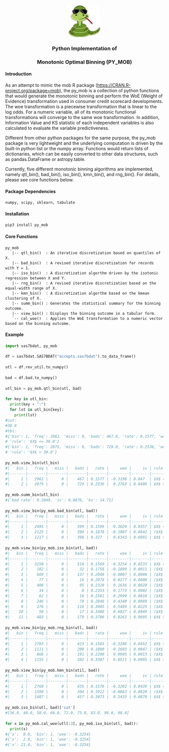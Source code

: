 <p align="center">
  <img width="100" height="100" src="py_mob/py_mob1.jpg">
</p>

### <p align="center">  Python Implementation of </p>
### <p align="center"> Monotonic Optimal Binning (PY_MOB) </p>

#### Introduction

As an attempt to mimic the mob R package (https://CRAN.R-project.org/package=mob), the py_mob is a collection of python functions that would generate the monotonic binning and perform the WoE (Weight of Evidence) transformation used in consumer credit scorecard developments. The woe transformation is a piecewise transformation that is linear to the log odds. For a numeric variable, all of its monotonic functional transformations will converge to the same woe transformation. In addition, Information Value and KS statistic of each independent variables is also calculated to evaluate the variable predictiveness.

Different from other python packages for the same purpose, the py_mob package is very lightweight and the underlying computation is driven by the built-in python list or the numpy array. Functions would return lists of dictionaries, which can be easily converted to other data structures, such as pandas.DataFrame or astropy.table. 

Currently, five different monotonic binning algorithms are implemented, namely qtl_bin(), bad_bin(), iso_bin(), kmn_bin(), and rng_bin(). For details, please see core functions below. 

#### Package Dependencies

```text
numpy, scipy, sklearn, tabulate
```

#### Installation

```python
pip3 install py_mob
```

#### Core Functions

```
py_mob
   |-- qtl_bin()  : An iterative discretization based on quantiles of X.
   |-- bad_bin()  : A revised iterative discretization for records with Y = 1.
   |-- iso_bin()  : A discretization algorthm driven by the isotonic regression between X and Y.
   |-- rng_bin()  : A revised iterative discretization based on the equal-width range of X.
   |-- kmn_bin()  : A discretization algorthm based on the kmean clustering of X.
   |-- summ_bin() : Generates the statistical summary for the binning outcome.
   |-- view_bin() : Displays the binning outcome in a tabular form.
   `-- cal_woe()  : Applies the WoE transformation to a numeric vector based on the binning outcome.
```

#### Example

```python
import sas7bdat, py_mob

df = sas7bdat.SAS7BDAT("accepts.sas7bdat").to_data_frame()

utl = df.rev_util.to_numpy()

bad = df.bad.to_numpy()

utl_bin = py_mob.qtl_bin(utl, bad)

for key in utl_bin:
  print(key + ":")
  for lst in utl_bin[key]:
    print(lst)
#cut:
#30.0
#tbl:
#{'bin': 1, 'freq': 2962, 'miss': 0, 'bads': 467.0, 'rate': 0.1577, 'woe': -0.3198, 'iv': 0.047, 
# 'rule': '$X$ <= 30.0'}
#{'bin': 2, 'freq': 2875, 'miss': 0, 'bads': 729.0, 'rate': 0.2536, 'woe': 0.2763, 'iv': 0.0406, 
# 'rule': '$X$ > 30.0'}

py_mob.view_bin(utl_bin)
#|   bin |   freq |   miss |   bads |   rate |     woe |     iv | rule        |
#|-------|--------|--------|--------|--------|---------|--------|-------------|
#|     1 |   2962 |      0 |    467 | 0.1577 | -0.3198 | 0.047  | $X$ <= 30.0 |
#|     2 |   2875 |      0 |    729 | 0.2536 |  0.2763 | 0.0406 | $X$ > 30.0  |

py_mob.summ_bin(utl_bin)
#{'bad rate': 0.2049, 'iv': 0.0876, 'ks': 14.71}

py_mob.view_bin(py_mob.bad_bin(utl, bad))
#|   bin |   freq |   miss |   bads |   rate |     woe |     iv | rule                           |
#|-------|--------|--------|--------|--------|---------|--------|--------------------------------|
#|     1 |   2495 |      0 |    399 | 0.1599 | -0.3029 | 0.0357 | $X$ <= 21.0                    |
#|     2 |   2125 |      0 |    399 | 0.1878 | -0.1087 | 0.0042 | ($X$ > 21.0) and ($X$ <= 73.0) |
#|     3 |   1217 |      0 |    398 | 0.327  |  0.6343 | 0.0991 | $X$ > 73.0                     |

py_mob.view_bin(py_mob.iso_bin(utl, bad))
#|   bin |   freq |   miss |   bads |   rate |     woe |     iv | rule                           |
#|-------|--------|--------|--------|--------|---------|--------|--------------------------------|
#|     1 |   3250 |      0 |    510 | 0.1569 | -0.3254 | 0.0533 | $X$ <= 36.0                    |
#|     2 |    182 |      0 |     32 | 0.1758 | -0.1890 | 0.0011 | ($X$ > 36.0) and ($X$ <= 40.0) |
#|     3 |    669 |      0 |    137 | 0.2048 | -0.0007 | 0.0000 | ($X$ > 40.0) and ($X$ <= 58.0) |
#|     4 |     77 |      0 |     16 | 0.2078 |  0.0177 | 0.0000 | ($X$ > 58.0) and ($X$ <= 60.0) |
#|     5 |    408 |      0 |     95 | 0.2328 |  0.1636 | 0.0020 | ($X$ > 60.0) and ($X$ <= 72.0) |
#|     6 |     34 |      0 |      8 | 0.2353 |  0.1773 | 0.0002 | ($X$ > 72.0) and ($X$ <= 73.0) |
#|     7 |     62 |      0 |     16 | 0.2581 |  0.2999 | 0.0010 | ($X$ > 73.0) and ($X$ <= 75.0) |
#|     8 |    246 |      0 |     70 | 0.2846 |  0.4340 | 0.0089 | ($X$ > 75.0) and ($X$ <= 83.0) |
#|     9 |    376 |      0 |    116 | 0.3085 |  0.5489 | 0.0225 | ($X$ > 83.0) and ($X$ <= 96.0) |
#|    10 |     50 |      0 |     17 | 0.3400 |  0.6927 | 0.0049 | ($X$ > 96.0) and ($X$ <= 98.0) |
#|    11 |    483 |      0 |    179 | 0.3706 |  0.8263 | 0.0695 | $X$ > 98.0                     |

py_mob.view_bin(py_mob.rng_bin(utl, bad))
#|   bin |   freq |   miss |   bads |   rate |     woe |     iv | rule                           |
#|-------|--------|--------|--------|--------|---------|--------|--------------------------------|
#|     1 |   2703 |      0 |    423 | 0.1565 | -0.3286 | 0.0452 | $X$ <= 25.0                    |
#|     2 |   1111 |      0 |    200 | 0.1800 | -0.1603 | 0.0047 | ($X$ > 25.0) and ($X$ <= 50.0) |
#|     3 |    868 |      0 |    191 | 0.2200 |  0.0905 | 0.0013 | ($X$ > 50.0) and ($X$ <= 75.0) |
#|     4 |   1155 |      0 |    382 | 0.3307 |  0.6511 | 0.0995 | $X$ > 75.0                     |

py_mob.view_bin(py_mob.kmn_bin(util, bad))
#|   bin |   freq |   miss |   bads |   rate |     woe |     iv | rule                           |
#|-------|--------|--------|--------|--------|---------|--------|--------------------------------|
#|     1 |   2760 |      0 |    435 | 0.1576 | -0.3202 | 0.0439 | $X$ <= 26.0                    |
#|     2 |   1590 |      0 |    304 | 0.1912 | -0.0863 | 0.0020 | ($X$ > 26.0) and ($X$ <= 65.0) |
#|     3 |   1487 |      0 |    457 | 0.3073 |  0.5433 | 0.0870 | $X$ > 65.0                     |

py_mob.iso_bin(utl, bad)['cut']
#[36.0, 40.0, 58.0, 60.0, 72.0, 75.0, 83.0, 96.0, 98.0]

for x in py_mob.cal_woe(utl[:3], py_mob.iso_bin(utl, bad)):
  print(x)
#{'x':  0.0, 'bin': 1, 'woe': -0.3254}
#{'x':  2.0, 'bin': 1, 'woe': -0.3254}
#{'x': 21.0, 'bin': 1, 'woe': -0.3254}
```
